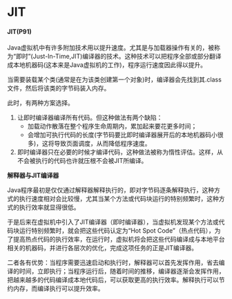 # JIT

#### JIT\(P91\)

Java虚拟机中有许多附加技术用以提升速度。尤其是与加载器操作有关的，被称为“即时”\(Just-In-Time,JIT\)编译器的技术。这种技术可以把程序全部或部分翻译成本地机器码\(这本来是Java虚拟机的工作\)，程序运行速度因此得以提升。

当需要装载某个类\(通常是在为该类创建第一个对象\)时，编译器会先找到其.class文件，然后将该类的字节码装入内存。

此时，有两种方案选择。

1. 让即时编译器编译所有代码。但这种做法有两个缺陷：
   * 加载动作散落在整个程序生命周期内，累加起来要花更多时间；
   * 会增加可执行代码的长度\(字节码要比即时编译器展开后的本地机器码小很多\)，这将导致页面调度，从而降低程序速度。
2. 即时编译器只在必要的时候才编译代码，这种做法被称为惰性评估。这样，从不会被执行的代码也许就压根不会被JIT所编译。

**解释器与JIT编译器**

Java程序最初是仅仅通过解释器解释执行的，即对字节码逐条解释执行，这种方式的执行速度相对会比较慢，尤其当某个方法或代码块运行的特别频繁时，这种方式的执行效率就显得很低。

于是后来在虚拟机中引入了JIT编译器（即时编译器），当虚拟机发现某个方法或代码块运行特别频繁时，就会把这些代码认定为“Hot Spot Code”（热点代码），为了提高热点代码的执行效率，在运行时，虚拟机将会把这些代码编译成与本地平台相关的机器码，并进行各层次的优化，完成这项任务的正是JIT编译器。

二者各有优势：当程序需要迅速启动和执行时，解释器可以首先发挥作用，省去编译的时间，立即执行；当程序运行后，随着时间的推移，编译器逐渐会发挥作用，把越来越多的代码编译成本地代码后，可以获取更高的执行效率。解释执行可以节约内存，而编译执行可以提升效率。

